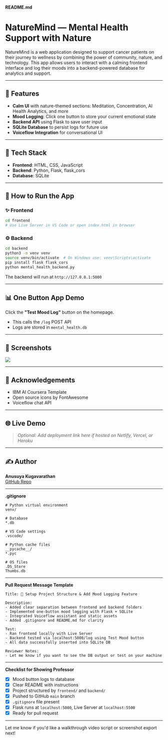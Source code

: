 **README.md**

# NatureMind — Mental Health Support with Nature

NatureMind is a web application designed to support cancer patients on their journey to wellness by combining the power of community, nature, and technology. This app allows users to interact with a calming frontend interface and log their moods into a backend-powered database for analytics and support.

---

## 📅 Features
- **Calm UI** with nature-themed sections: Meditation, Concentration, AI Health Analytics, and more
- **Mood Logging**: Click one button to store your current emotional state
- **Backend API** using Flask to save user input
- **SQLite Database** to persist logs for future use
- **Voiceflow Integration** for conversational UI

---

## 🧱 Tech Stack
- **Frontend**: HTML, CSS, JavaScript
- **Backend**: Python, Flask, flask_cors
- **Database**: SQLite

---

## 📆 How to Run the App

### ✨ Frontend
```bash
cd frontend
# Use Live Server in VS Code or open index.html in browser
```

### ⚙️ Backend
```bash
cd backend
python3 -m venv venv
source venv/bin/activate  # On Windows use: venv\Scripts\activate
pip install flask flask_cors
python mental_health_backend.py
```
The backend will run at `http://127.0.0.1:5000`

---

## 📊 One Button App Demo
Click the **"Test Mood Log"** button on the homepage.
- This calls the `/log` POST API
- Logs are stored in `mental_health.db`

---

## 📲 Screenshots
![](frontend/assets/bg.png)

---

## 🙏 Acknowledgements
- IBM AI Coursera Template
- Open source icons by FontAwesome
- Voiceflow chat API

---

## 🌐 Live Demo
> *Optional: Add deployment link here if hosted on Netlify, Vercel, or Heroku*

---

## ✍️ Author
**Anusuya Kugavarathan**  
[GitHub Repo](https://github.com/Anukuga/nature-by-AI)

---

**.gitignore**
```
# Python virtual environment
venv/

# Database
*.db

# VS Code settings
.vscode/

# Python cache files
__pycache__/
*.pyc

# OS files
.DS_Store
Thumbs.db
```

---

**Pull Request Message Template**
```
Title: 🌱 Setup Project Structure & Add Mood Logging Feature

Description:
- Added clear separation between frontend and backend folders
- Implemented one-button mood logging with Flask + SQLite
- Integrated Voiceflow assistant and static assets
- Added .gitignore and README.md for clarity

Test:
- Ran frontend locally with Live Server
- Backend tested via localhost:5000/log using Test Mood button
- All data successfully inserted into SQLite DB

Reviewer Notes:
- Let me know if you want to see the DB output or test on your machine
```

---

**Checklist for Showing Professor**

- [x] Mood button logs to database
- [x] Clear README with instructions
- [x] Project structured by `frontend/` and `backend/`
- [x] Pushed to GitHub `main` branch
- [x] `.gitignore` file present
- [x] Flask runs at `localhost:5000`, Live Server at `localhost:5500`
- [x] Ready for pull request

---
Let me know if you'd like a walkthrough video script or screenshot export next!

